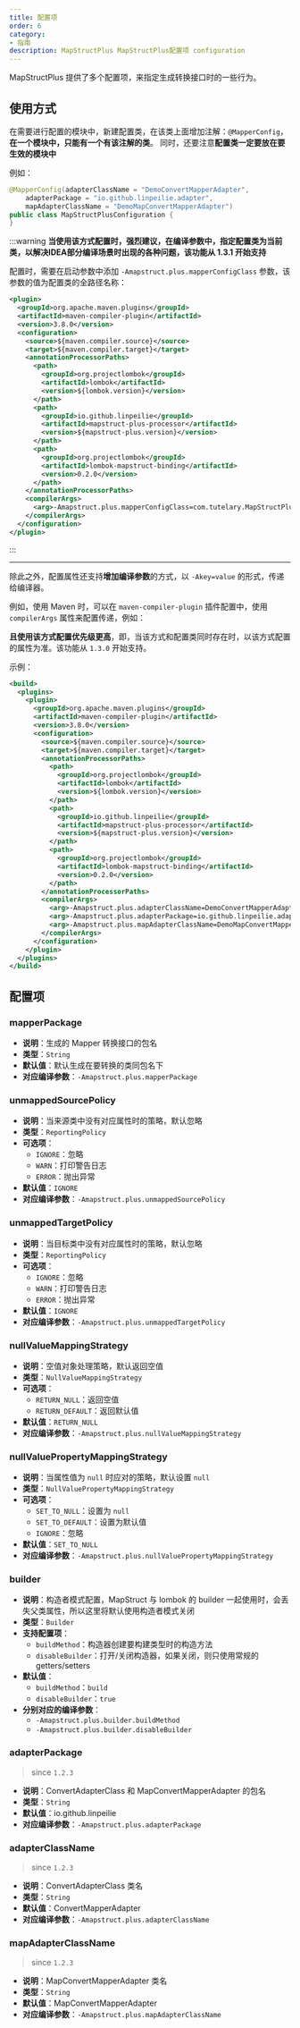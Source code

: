 ```yaml
---
title: 配置项
order: 6
category:
- 指南
description: MapStructPlus MapStructPlus配置项 configuration
---
```


MapStructPlus 提供了多个配置项，来指定生成转换接口时的一些行为。

## 使用方式

在需要进行配置的模块中，新建配置类，在该类上面增加注解：`@MapperConfig`，**在一个模块中，只能有一个有该注解的类**。
同时，还要注意**配置类一定要放在要生效的模块中**

例如：

```java
@MapperConfig(adapterClassName = "DemoConvertMapperAdapter",
    adapterPackage = "io.github.linpeilie.adapter",
    mapAdapterClassName = "DemoMapConvertMapperAdapter")
public class MapStructPlusConfiguration {
}
```

:::warning
**当使用该方式配置时，强烈建议，在编译参数中，指定配置类为当前类，以解决IDEA部分编译场景时出现的各种问题，该功能从 1.3.1 开始支持**

配置时，需要在启动参数中添加 `-Amapstruct.plus.mapperConfigClass` 参数，该参数的值为配置类的全路径名称：

```xml
<plugin>
  <groupId>org.apache.maven.plugins</groupId>
  <artifactId>maven-compiler-plugin</artifactId>
  <version>3.8.0</version>
  <configuration>
    <source>${maven.compiler.source}</source>
    <target>${maven.compiler.target}</target>
    <annotationProcessorPaths>
      <path>
        <groupId>org.projectlombok</groupId>
        <artifactId>lombok</artifactId>
        <version>${lombok.version}</version>
      </path>
      <path>
        <groupId>io.github.linpeilie</groupId>
        <artifactId>mapstruct-plus-processor</artifactId>
        <version>${mapstruct-plus.version}</version>
      </path>
      <path>
        <groupId>org.projectlombok</groupId>
        <artifactId>lombok-mapstruct-binding</artifactId>
        <version>0.2.0</version>
      </path>
    </annotationProcessorPaths>
    <compilerArgs>
      <arg>-Amapstruct.plus.mapperConfigClass=com.tutelary.MapStructPlusConfiguration</arg>
    </compilerArgs>
  </configuration>
</plugin>
```
:::

-------------------------------------------------------------------

除此之外，配置属性还支持**增加编译参数**的方式，以 `-Akey=value` 的形式，传递给编译器。

例如，使用 Maven 时，可以在 `maven-compiler-plugin` 插件配置中，使用 `compilerArgs` 属性来配置传递，例如：

**且使用该方式配置优先级更高**，即，当该方式和配置类同时存在时，以该方式配置的属性为准。该功能从 `1.3.0` 开始支持。

示例：

```xml
<build>
  <plugins>
    <plugin>
      <groupId>org.apache.maven.plugins</groupId>
      <artifactId>maven-compiler-plugin</artifactId>
      <version>3.8.0</version>
      <configuration>
        <source>${maven.compiler.source}</source>
        <target>${maven.compiler.target}</target>
        <annotationProcessorPaths>
          <path>
            <groupId>org.projectlombok</groupId>
            <artifactId>lombok</artifactId>
            <version>${lombok.version}</version>
          </path>
          <path>
            <groupId>io.github.linpeilie</groupId>
            <artifactId>mapstruct-plus-processor</artifactId>
            <version>${mapstruct-plus.version}</version>
          </path>
          <path>
            <groupId>org.projectlombok</groupId>
            <artifactId>lombok-mapstruct-binding</artifactId>
            <version>0.2.0</version>
          </path>
        </annotationProcessorPaths>
        <compilerArgs>
          <arg>-Amapstruct.plus.adapterClassName=DemoConvertMapperAdapter</arg>
          <arg>-Amapstruct.plus.adapterPackage=io.github.linpeilie.adapter</arg>
          <arg>-Amapstruct.plus.mapAdapterClassName=DemoMapConvertMapperAdapter</arg>
        </compilerArgs>
      </configuration>
    </plugin>
  </plugins>
</build>
```

## 配置项

### mapperPackage

- **说明**：生成的 Mapper 转换接口的包名
- **类型**：`String`
- **默认值**：默认生成在要转换的类同包名下
- **对应编译参数**：`-Amapstruct.plus.mapperPackage`

### unmappedSourcePolicy

- **说明**：当来源类中没有对应属性时的策略，默认忽略
- **类型**：`ReportingPolicy`
- **可选项**：
  - `IGNORE`：忽略
  - `WARN`：打印警告日志
  - `ERROR`：抛出异常
- **默认值**：`IGNORE`
- **对应编译参数**：`-Amapstruct.plus.unmappedSourcePolicy`

### unmappedTargetPolicy

- **说明**：当目标类中没有对应属性时的策略，默认忽略
- **类型**：`ReportingPolicy`
- **可选项**：
  - `IGNORE`：忽略
  - `WARN`：打印警告日志
  - `ERROR`：抛出异常
- **默认值**：`IGNORE`
- **对应编译参数**：`-Amapstruct.plus.unmappedTargetPolicy`

### nullValueMappingStrategy

- **说明**：空值对象处理策略，默认返回空值
- **类型**：`NullValueMappingStrategy`
- **可选项**：
  - `RETURN_NULL`：返回空值
  - `RETURN_DEFAULT`：返回默认值
- **默认值**：`RETURN_NULL`
- **对应编译参数**：`-Amapstruct.plus.nullValueMappingStrategy`

### nullValuePropertyMappingStrategy

- **说明**：当属性值为 `null` 时应对的策略，默认设置 `null`
- **类型**：`NullValuePropertyMappingStrategy`
- **可选项**：
  - `SET_TO_NULL`：设置为 `null`
  - `SET_TO_DEFAULT`：设置为默认值
  - `IGNORE`：忽略
- **默认值**：`SET_TO_NULL`
- **对应编译参数**：`-Amapstruct.plus.nullValuePropertyMappingStrategy`

### builder

- **说明**：构造者模式配置，MapStruct 与 lombok 的 builder 一起使用时，会丢失父类属性，所以这里将默认使用构造者模式关闭
- **类型**：`Builder`
- **支持配置项**：
  - `buildMethod`：构造器创建要构建类型时的构造方法
  - `disableBuilder`：打开/关闭构造器，如果关闭，则只使用常规的 getters/setters
- **默认值**：
  - `buildMethod`：`build`
  - `disableBuilder`：`true`
- **分别对应的编译参数**：
  - `-Amapstruct.plus.builder.buildMethod`
  - `-Amapstruct.plus.builder.disableBuilder`

### adapterPackage

> since `1.2.3`

- **说明**：ConvertAdapterClass 和 MapConvertMapperAdapter 的包名
- **类型**：`String`
- **默认值**：io.github.linpeilie
- **对应编译参数**：`-Amapstruct.plus.adapterPackage`

### adapterClassName

> since `1.2.3`

- **说明**：ConvertAdapterClass 类名
- **类型**：`String`
- **默认值**：ConvertMapperAdapter
- **对应编译参数**：`-Amapstruct.plus.adapterClassName`

### mapAdapterClassName

> since `1.2.3`

- **说明**：MapConvertMapperAdapter 类名
- **类型**：`String`
- **默认值**：MapConvertMapperAdapter
- **对应编译参数**：`-Amapstruct.plus.mapAdapterClassName`